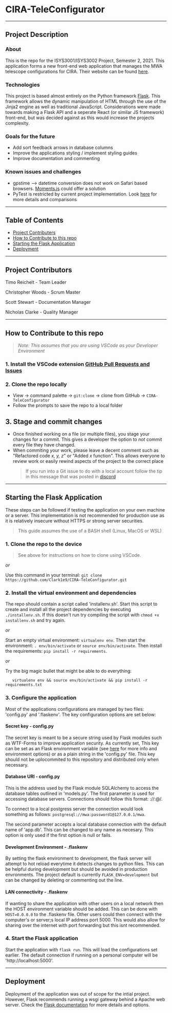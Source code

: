 # CIRA-TeleConfigurator

---

## Project Description
### About
This is the repo for the ISYS3001/ISYS3002 Project, Semester 2, 2021. This application forms a new front-end web application that manages the MWA telescope configurations for CIRA. Their website can be found [here](https://astronomy.curtin.edu.au/).
### Technologies
This project is based almost entirely on the Python framework [Flask](https://flask.palletsprojects.com/en/2.0.x/). This framework allows the dynamic manipulation of HTML through the use of the Jinja2 engine as well as traditional JavaScript. Considerations were made towards making a Flask API and a seperate React (or similar JS framework) front-end, but was decided against as this would increase the projects complexity.
### Goals for the future
- Add sort feedback arrows in database columns
- Improve the applications styling / implement styling guides
- Improve documentation and commenting
### Known issues and challenges
- gpstime --> datetime conversion does not work on Safari based browsers. [Moments.js](https://momentjs.com/) could offer a solution
- PyTest is restricted by current project implementation. Look [here](https://flask.palletsprojects.com/en/2.0.x/testing/#the-application) for more details and comparisons

---

## Table of Contents
- [Project Contributers](https://github.com/Clark1e9/CIRA-TeleConfigurator#project-contributors)
- [How to Contribute to this repo](https://github.com/Clark1e9/CIRA-TeleConfigurator#how-to-contribute-to-this-repo)
- [Starting the Flask Application](https://github.com/Clark1e9/CIRA-TeleConfigurator#starting-the-flask-application)
- [Deployment](https://github.com/Clark1e9/CIRA-TeleConfigurator#deployment)

---

## Project Contributors

Timo Reichelt - Team Leader

Christopher Woods - Scrum Master

Scott Stewart - Documentation Manager

Nicholas Clarke - Quality Manager

---

## How to Contribute to this repo

> _Note: This assumes that you are using VSCode as your Developer Environment_

### 1. Install the VSCode extension [GitHub Pull Requests and Issues](https://marketplace.visualstudio.com/items?itemName=GitHub.vscode-pull-request-github)

### 2. Clone the repo locally

- View -> command palette -> `git:clone` -> clone from GitHub -> `CIRA-TeleConfigurator`
- Follow the prompts to save the repo to a local folder

## 3. Stage and commit changes

- Once finished working on a file (or multiple files), you stage your changes for a commit. This gives a developer the option to _not_ commit every file they have changed.
- When commiting your work, please leave a decent comment such as "Refactored code _x, y, z_" or "Added _x_ function". This allows everyone to review work or easily rewind aspects of the project to the correct place
  > If you run into a Git issue to do with a local account follow the tip in this message that was posted in [discord](https://discord.com/channels/872377564130328577/872377722142347265/875320028176715776)

---

## Starting the Flask Application
These steps can be followed if testing the application on your own machine or a server. This implementation is not recommended for production use as it is relatively insecure without HTTPS or strong server securities.
> This guide assumes the use of a BASH shell (Linux, MacOS or WSL)

### 1. Clone the repo to the device
> See above for instructions on how to clone using VSCode.

   *or*

Use this command in your terminal: `git clone https://github.com/Clark1e9/CIRA-TeleConfigurator.git`

### 2. Install the virtual environment and dependencies

The repo should contain a script called 'installenv.sh'. Start this script to create and install all the project dependencies by executing `./installenv.sh`. If this doesn't run try compiling the script with `chmod +x installenv.sh` and try again.

  *or*

Start an empty virtual environment: `virtualenv env`.
Then start the environment: `. env/bin/activate` or `source env/bin/activate`.
Then install the requirements: `pip install -r requirements`.

  *or*

Try the big magic bullet that might be able to do everything:

       virtualenv env && source env/bin/activate && pip install -r requirements.txt
       
### 3. Configure the application
Most of the applications configurations are managed by two files: 'config.py' and '.flaskenv'. The key configuration options are set below:

  #### Secret key - config.py
  The secret key is meant to be a secure string used by Flask modules such as WTF-Forms to improve application security. As currently set, This key can be set as an Flask environment variable (see [here](https://flask.palletsprojects.com/en/2.0.x/config/) for more info and environment options) or as a plain string in the 'config.py' file. This key should not be uplocommited to this repository and distributed only when necessary.

  #### Database URI - config.py
  This is the address used by the Flask module SQLAlchemy to access the database tables outlined in 'models.py'. The first parameter is used for accessing database servers. Connections should follow this format: <db type>://<user>:<password>@<hostname>/<db name>.
  
  To connect to a local postgress server the connection would look something as follows: `postgresql://mwa:password1@127.0.0.1/mwa`.

  The second parameter accepts a local database connection with the default name of 'app.db'. This can be changed to any name as necesary. This option is only used if the first option is null or fails.

  #### Development Environment - .flaskenv
  By setting the flask environment to development, the flask server will attempt to hot reload everytime it detects changes to python files. This can be helpful during development but should be avoided in production envronments. The project default is currently `FLASK_ENV=development` but can be changed by deleting or commenting out the line.
  
  #### LAN connectivity - .flaskenv
  If wanting to share the application with other users on a local network then the HOST environment variable should be added. This can be done with `HOST=0.0.0.0` to the .flaskenv file. Other users could then connect with the computer's or server;s local IP address port 5000. This would also allow for sharing over the internet with port forwarding but this isnt recommended. 

### 4. Start the Flask application

Start the application with `flask run`. This will load the configurations set earlier. The default connection if running on a personal computer will be 'http://localhost:5000'.

---

## Deployment
  Deployment of the application was out of scope for the intial project. However, Flask recommends running a wsgi gateway behind a Apache web server. Check the [Flask documentation](https://flask.palletsprojects.com/en/2.0.x/deploying/) for more details and options.
